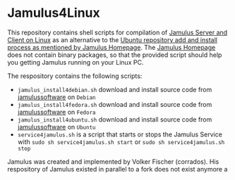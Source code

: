 # Jamulus4Linux
This repository contains shell scripts for compilation of [Jamulus  Server and Client on Linux](https://github.com/jamulussoftware/jamulus) as an alternative to the [Ubuntu repository add and install process as mentioned by Jamulus Homepage](https://jamulus.io/wiki/Installation-for-Linux). The [Jamulus Homepage](https://jamulus.io) does not contain binary packages, so that the provided script should help you getting Jamulus running on your Linux PC.

The respository contains the following scripts:
* `jamulus_install4debian.sh` download and install source code from [jamulussoftware](https://github.com/jamulussoftware/jamulus) on `Debian` 
* `jamulus_install4fedora.sh` download and install source code from [jamulussoftware](https://github.com/jamulussoftware/jamulus) on `Fedora`
* `jamulus_install4ubuntu.sh` download and install source code from [jamulussoftware](https://github.com/jamulussoftware/jamulus) on `Ubuntu`
* `service4jamulus.sh` is a script that starts or stops the Jamulus Service with `sudo sh service4jamulus.sh start` or `sudo sh service4jamulus.sh stop`

Jamulus was created and implemented by Volker Fischer (corrados). His respository of Jamulus existed in parallel to a fork does not exist anymore a
